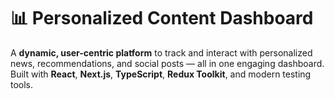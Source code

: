 # 📊 Personalized Content Dashboard
A **dynamic, user-centric platform** to track and interact with personalized news, recommendations, and social posts — all in one engaging dashboard.  
Built with **React**, **Next.js**, **TypeScript**, **Redux Toolkit**, and modern testing tools.
